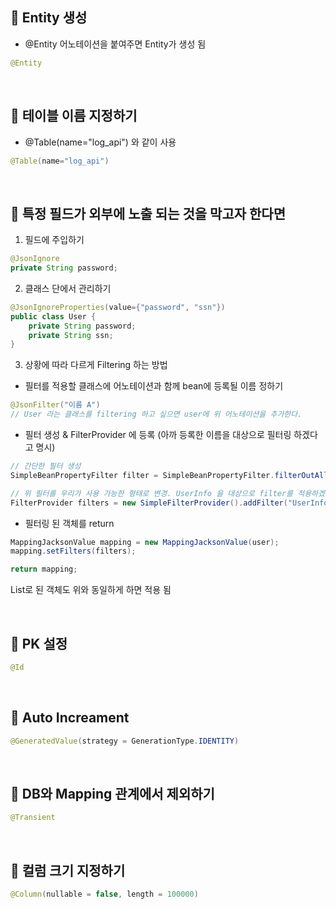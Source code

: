 


📌 Entity 생성
-
* @Entity 어노테이션을 붙여주면 Entity가 생성 됨

```java
@Entity
```


<br/>

📌 테이블 이름 지정하기
-
* @Table(name="log_api") 와 같이 사용

```java
@Table(name="log_api")
```


<br/>

📌 특정 필드가 외부에 노출 되는 것을 막고자 한다면
-

1. 필드에 주입하기

```java
@JsonIgnore
private String password;
```

2. 클래스 단에서 관리하기
```java
@JsonIgnoreProperties(value={"password", "ssn"})
public class User {
    private String password;
    private String ssn;
}
```

3. 상황에 따라 다르게 Filtering 하는 방법

* 필터를 적용할 클래스에 어노테이션과 함께 bean에 등록될 이름 정하기
```java
@JsonFilter("이름 A") 
// User 라는 클래스를 filtering 하고 싶으면 user에 위 어노테이션을 추가한다.
```

* 필터 생성 & FilterProvider 에 등록 (아까 등록한 이름을 대상으로 필터링 하겠다고 명시)
```java
// 간단한 필터 생성
SimpleBeanPropertyFilter filter = SimpleBeanPropertyFilter.filterOutAllExcept("id", "name", "joinDate", "ssn");

// 위 필터를 우리가 사용 가능한 형태로 변경. UserInfo 을 대상으로 filter를 적용하겠다는 의미
FilterProvider filters = new SimpleFilterProvider().addFilter("UserInfo", filter);
```

* 필터링 된 객체를 return 
```java
MappingJacksonValue mapping = new MappingJacksonValue(user);
mapping.setFilters(filters);

return mapping;
```
List로 된 객체도 위와 동일하게 하면 적용 됨



<br/>

📌 PK 설정
-
```java
@Id
```



<br/>

📌 Auto Increament
-
```java
@GeneratedValue(strategy = GenerationType.IDENTITY)
```


<br/>


📌 DB와 Mapping 관계에서 제외하기
-
```java
@Transient
```


<br/>

📌 컬럼 크기 지정하기
-
```java
@Column(nullable = false, length = 100000)
```









